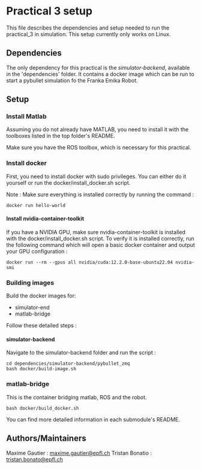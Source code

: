 # Practical 3 setup 

This file describes the dependencies and setup needed to run the practical_3 in simulation. This setup currently only works on Linux.

## Dependencies

The only dependency for this practical is the *simulator-backend*, available in the 'dependencies' folder.
It contains a docker image which can be run to start a pybullet simulation fo the Franka Emika Robot.

## Setup 

### Install Matlab

Assuming you do not already have MATLAB, you need to install it with the toolboxes listed in the top folder's README.

Make sure you have the ROS toolbox, which is necessary for this practical.

### Install docker

First, you need to install docker with sudo privileges. You can either do it yourself or run the docker/install_docker.sh script.

Note : Make sure everything is installed correctly by running the command :
```console
docker run hello-world
```

#### Install nvidia-container-toolkit
If you have a NVIDIA GPU, make sure nvidia-container-toolkit is installed with the docker/install_docker.sh script. 
To verify it is installed correctly, run the following command which will open a basic docker container and output your GPU configuration :
```console
docker run --rm --gpus all nvidia/cuda:12.2.0-base-ubuntu22.04 nvidia-smi
```

### Building images

Build the docker images for:
- simulator-end
- matlab-bridge

Follow these detailed steps : 

#### simulator-backend

Navigate to the simulator-backend folder and run the script :
```console
cd dependencies/simulator-backend/pybullet_zmq
bash docker/build-image.sh
```

### matlab-bridge
This is the container bridging matlab, ROS and the robot.

```console
bash docker/build_docker.sh
```

You can find more detailed information in each submodule's README.

## Authors/Maintainers 

Maxime Gautier : maxime.gautier@epfl.ch
Tristan Bonatio : tristan.bonato@epfl.ch
